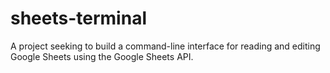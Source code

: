 # sheets-terminal
A project seeking to build a command-line interface for reading and editing Google Sheets using the Google Sheets API.
